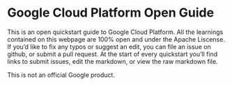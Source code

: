 # Google Cloud Platform Open Guide

This is an open quickstart guide to Google Cloud Platform. All the learnings
contained on this webpage are 100% open and under the Apache Liscense. If you’d
like to fix any typos or suggest an edit, you can file an issue on github, or
submit a pull request. At the start of every quickstart you’ll find links
to submit issues, edit the markdown, or view the raw markdown file.


This is not an official Google product.



